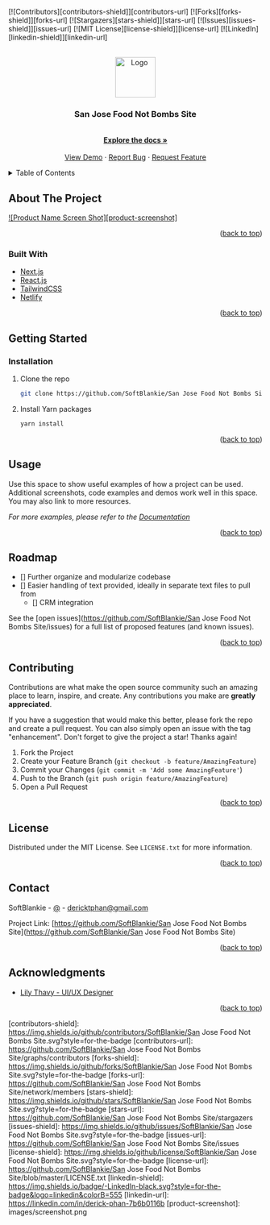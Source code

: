 <div id="top"></div>

[![Contributors][contributors-shield]][contributors-url]
[![Forks][forks-shield]][forks-url]
[![Stargazers][stars-shield]][stars-url]
[![Issues][issues-shield]][issues-url]
[![MIT License][license-shield]][license-url]
[![LinkedIn][linkedin-shield]][linkedin-url]

<!-- PROJECT LOGO -->
<br />
<div align="center">
  <a href="https://github.com/SoftBlankie/San Jose Food Not Bombs Site">
    <img src="images/logo.png" alt="Logo" width="80" height="80">
  </a>
<h3 align="center">San Jose Food Not Bombs Site</h3>
  <p align="center">
    <br />
    <a href="https://github.com/SoftBlankie/San Jose Food Not Bombs Site"><strong>Explore the docs »</strong></a>
    <br />
    <br />
    <a href="https://github.com/SoftBlankie/San Jose Food Not Bombs Site">View Demo</a>
    ·
    <a href="https://github.com/SoftBlankie/San Jose Food Not Bombs Site/issues">Report Bug</a>
    ·
    <a href="https://github.com/SoftBlankie/San Jose Food Not Bombs Site/issues">Request Feature</a>
  </p>
</div>

<!-- TABLE OF CONTENTS -->
<details>
  <summary>Table of Contents</summary>
  <ol>
    <li>
      <a href="#about-the-project">About The Project</a>
      <ul>
        <li><a href="#built-with">Built With</a></li>
      </ul>
    </li>
    <li>
      <a href="#getting-started">Getting Started</a>
      <ul>
        <li><a href="#prerequisites">Prerequisites</a></li>
        <li><a href="#installation">Installation</a></li>
      </ul>
    </li>
    <li><a href="#usage">Usage</a></li>
    <li><a href="#roadmap">Roadmap</a></li>
    <li><a href="#contributing">Contributing</a></li>
    <li><a href="#license">License</a></li>
    <li><a href="#contact">Contact</a></li>
    <li><a href="#acknowledgments">Acknowledgments</a></li>
  </ol>
</details>

<!-- ABOUT THE PROJECT -->
## About The Project

[![Product Name Screen Shot][product-screenshot]](https://example.com)

<p align="right">(<a href="#top">back to top</a>)</p>

### Built With

* [Next.js](https://nextjs.org/)
* [React.js](https://reactjs.org/)
* [TailwindCSS](https://tailwindcss.com/)
* [Netlify](https://www.netlify.com/)

<p align="right">(<a href="#top">back to top</a>)</p>



<!-- GETTING STARTED -->
## Getting Started

### Installation

1. Clone the repo
   ```sh
   git clone https://github.com/SoftBlankie/San Jose Food Not Bombs Site.git
   ```
2. Install Yarn packages
   ```sh
   yarn install
   ```

<p align="right">(<a href="#top">back to top</a>)</p>

<!-- USAGE EXAMPLES -->
## Usage

Use this space to show useful examples of how a project can be used. Additional screenshots, code examples and demos work well in this space. You may also link to more resources.

_For more examples, please refer to the [Documentation](https://example.com)_

<p align="right">(<a href="#top">back to top</a>)</p>

<!-- ROADMAP -->
## Roadmap

- [] Further organize and modularize codebase
- [] Easier handling of text provided, ideally in separate text files to pull from
  - [] CRM integration

See the [open issues](https://github.com/SoftBlankie/San Jose Food Not Bombs Site/issues) for a full list of proposed features (and known issues).

<p align="right">(<a href="#top">back to top</a>)</p>

<!-- CONTRIBUTING -->
## Contributing

Contributions are what make the open source community such an amazing place to learn, inspire, and create. Any contributions you make are **greatly appreciated**.

If you have a suggestion that would make this better, please fork the repo and create a pull request. You can also simply open an issue with the tag "enhancement".
Don't forget to give the project a star! Thanks again!

1. Fork the Project
2. Create your Feature Branch (`git checkout -b feature/AmazingFeature`)
3. Commit your Changes (`git commit -m 'Add some AmazingFeature'`)
4. Push to the Branch (`git push origin feature/AmazingFeature`)
5. Open a Pull Request

<p align="right">(<a href="#top">back to top</a>)</p>

<!-- LICENSE -->
## License

Distributed under the MIT License. See `LICENSE.txt` for more information.

<p align="right">(<a href="#top">back to top</a>)</p>

<!-- CONTACT -->
## Contact

SoftBlankie - [@](https://twitter.com/) - dericktphan@gmail.com

Project Link: [https://github.com/SoftBlankie/San Jose Food Not Bombs Site](https://github.com/SoftBlankie/San Jose Food Not Bombs Site)

<p align="right">(<a href="#top">back to top</a>)</p>

<!-- ACKNOWLEDGMENTS -->
## Acknowledgments

* [Lily Thavy - UI/UX Designer]()

<p align="right">(<a href="#top">back to top</a>)</p>

<!-- MARKDOWN LINKS & IMAGES -->
<!-- https://www.markdownguide.org/basic-syntax/#reference-style-links -->
[contributors-shield]: https://img.shields.io/github/contributors/SoftBlankie/San Jose Food Not Bombs Site.svg?style=for-the-badge
[contributors-url]: https://github.com/SoftBlankie/San Jose Food Not Bombs Site/graphs/contributors
[forks-shield]: https://img.shields.io/github/forks/SoftBlankie/San Jose Food Not Bombs Site.svg?style=for-the-badge
[forks-url]: https://github.com/SoftBlankie/San Jose Food Not Bombs Site/network/members
[stars-shield]: https://img.shields.io/github/stars/SoftBlankie/San Jose Food Not Bombs Site.svg?style=for-the-badge
[stars-url]: https://github.com/SoftBlankie/San Jose Food Not Bombs Site/stargazers
[issues-shield]: https://img.shields.io/github/issues/SoftBlankie/San Jose Food Not Bombs Site.svg?style=for-the-badge
[issues-url]: https://github.com/SoftBlankie/San Jose Food Not Bombs Site/issues
[license-shield]: https://img.shields.io/github/license/SoftBlankie/San Jose Food Not Bombs Site.svg?style=for-the-badge
[license-url]: https://github.com/SoftBlankie/San Jose Food Not Bombs Site/blob/master/LICENSE.txt
[linkedin-shield]: https://img.shields.io/badge/-LinkedIn-black.svg?style=for-the-badge&logo=linkedin&colorB=555
[linkedin-url]: https://linkedin.com/in/derick-phan-7b6b0116b
[product-screenshot]: images/screenshot.png
